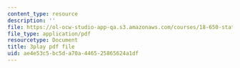 ```yaml
---
content_type: resource
description: ''
file: https://ol-ocw-studio-app-qa.s3.amazonaws.com/courses/18-650-statistics-for-applications-fall-2016/ae4e53c5bc5da70a446525865624a1df_mc1y8m9-hOM.pdf
file_type: application/pdf
resourcetype: Document
title: 3play pdf file
uid: ae4e53c5-bc5d-a70a-4465-25865624a1df
---
```

